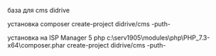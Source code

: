 
база для cms didrive

установка
composer create-project didrive/cms -puth-

установка на ISP Manager 5
php c:\serv1905\modules\php\PHP_7.3-x64\composer.phar create-project didrive/cms -puth-
